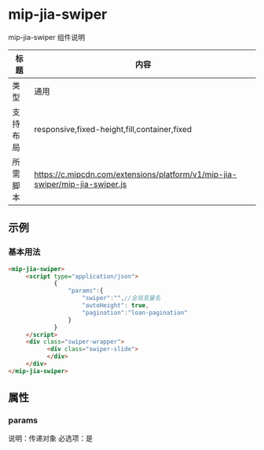 # mip-jia-swiper

mip-jia-swiper 组件说明

标题|内容
----|----
类型|通用
支持布局|responsive,fixed-height,fill,container,fixed
所需脚本|https://c.mipcdn.com/extensions/platform/v1/mip-jia-swiper/mip-jia-swiper.js

## 示例

### 基本用法
```html
<mip-jia-swiper>
     <script type="application/json">
             {
                 "params":{
                     "swiper":"",//全局变量名
                     "autoHeight": true,
                     "pagination":"loan-pagination"
                 }
             }
     </script>
     <div class="swiper-wrapper">
           <div class="swiper-slide">
           </div>
     </div>
</mip-jia-swiper>
```

## 属性

### params

说明：传递对象
必选项：是 


